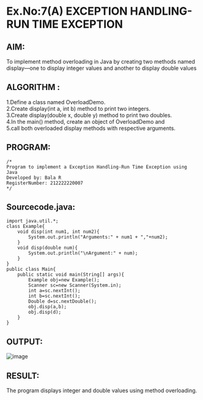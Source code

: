 # Ex.No:7(A)           EXCEPTION HANDLING-RUN TIME EXCEPTION
## AIM:
To implement method overloading in Java by creating two methods named display—one to display integer values and another to display double values

## ALGORITHM :
1.Define a class named OverloadDemo.  
2.Create display(int a, int b) method to print two integers.  
3.Create display(double x, double y) method to print two doubles.  
4.In the main() method, create an object of OverloadDemo and   
5.call both overloaded display methods with respective arguments.  

## PROGRAM:
 ```
/*
Program to implement a Exception Handling-Run Time Exception using Java
Developed by: Bala R
RegisterNumber: 212222220007
*/
```

## Sourcecode.java:
```
import java.util.*;
class Example{
    void disp(int num1, int num2){
        System.out.println("Arguments:" + num1 + ","+num2);
    }
    void disp(double num){
        System.out.println("\nArgument:" + num);
    }
}
public class Main{
    public static void main(String[] args){
        Example obj=new Example();
        Scanner sc=new Scanner(System.in);
        int a=sc.nextInt();
        int b=sc.nextInt();
        Double d=sc.nextDouble();
        obj.disp(a,b);
        obj.disp(d);
    }
}
```

## OUTPUT:

![image](https://github.com/user-attachments/assets/d77eb12d-397f-42d6-b57c-7bb035868960)


## RESULT:
The program displays integer and double values using method overloading.


